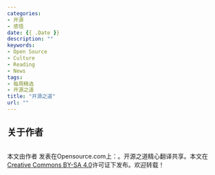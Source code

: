 ```yaml
---
categories:
- 开源
- 感悟
date: {{ .Date }}
description: ""
keywords:
- Open Source
- Culture
- Reading
- News
tags:
- 每周精选
- 开源之道
title: "开源之道"
url: ""
---
```


## 关于作者
![]()


本文由作者[]()  发表在Opensource.com上：[]()。开源之道精心翻译共享。本文在[Creative Commons BY-SA 4.0](http://creativecommons.org/licenses/by-sa/4.0/)许可证下发布。欢迎转载！
